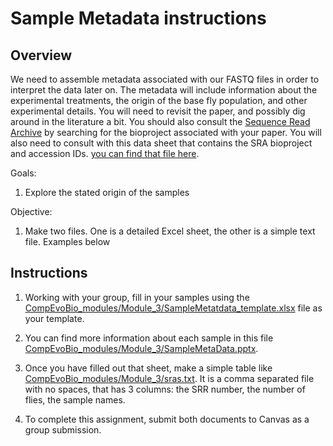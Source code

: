 # **Sample Metadata instructions**

## Overview
We need to assemble metadata associated with our FASTQ files in order to interpret the data later on. The metadata will include information about the experimental treatments, the origin of the base fly population, and other experimental details. You will need to revisit the paper, and possibly dig around in the literature a bit. You should also consult the [Sequence Read Archive](https://www.ncbi.nlm.nih.gov/sra) by searching for the bioproject associated with your paper. You will also need to consult with this data sheet that contains the SRA bioproject and accession IDs. [you can find that file here](/data/SRA_accessions_v2.xlsx).

Goals:
1. Explore the stated origin of the samples

Objective:
1. Make two files. One is a detailed Excel sheet, the other is a simple text file. Examples below

## Instructions
1. Working with your group, fill in your samples using the [CompEvoBio_modules/Module_3/SampleMetatdata_template.xlsx](/Module_3/SampleMetatdata_template.xlsx) file as your template.

2. You can find more information about each sample in this file [CompEvoBio_modules/Module_3/SampleMetaData.pptx](/Module_3/SampleMetaData.pptx).

3. Once you have filled out that sheet, make a simple table like [CompEvoBio_modules/Module_3/sras.txt](/Module_3/mapping_v2/sras.txt). It is a comma separated file with no spaces, that has 3 columns: the SRR number, the number of flies, the sample names.

4. To complete this assignment, submit both documents to Canvas as a group submission.
